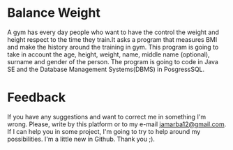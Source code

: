 # Balance Weight

A gym has every day people who want to have the control the weight and height respect to the time they train.It asks a program that measures BMI and make the history around the training in gym. This program is going to take in account the age, height, weight, name, middle name (optional), surname and gender of the person. The program is going to code in Java SE and the Database Management Systems(DBMS) in PosgressSQL.
# Feedback

If you have any suggestions and want to correct me in something I'm wrong. Please, write by this platform or to my e-mail jamarba12@gmail.com. If I can help you in some project, I'm going to try to help around my possibilities. I'm  a little new in Github. Thank you ;).
